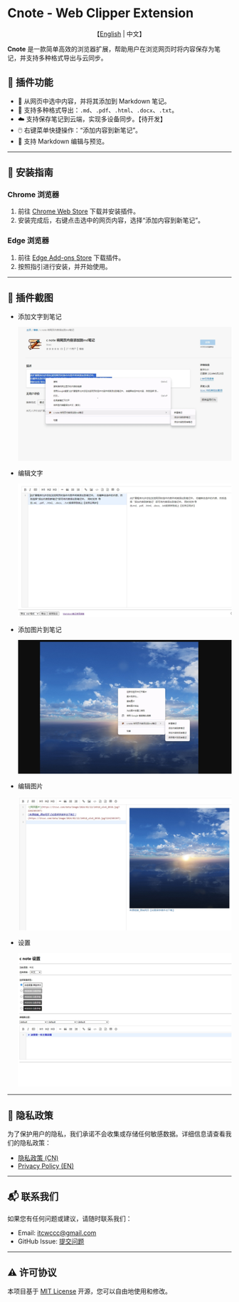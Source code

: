 # Cnote - Web Clipper Extension

<p align="center">
    【<a href="index.html">English</a>   |   中文】
</p>

**Cnote** 是一款简单高效的浏览器扩展，帮助用户在浏览网页时将内容保存为笔记，并支持多种格式导出与云同步。

## 🌟 **插件功能**
- 📝 从网页中选中内容，并将其添加到 Markdown 笔记。
- 📑 支持多种格式导出：`.md`、`.pdf`、`.html`、`.docx`、`.txt`。
- ☁️ 支持保存笔记到云端，实现多设备同步。【待开发】
- 🖱️ 右键菜单快捷操作：“添加内容到新笔记”。
- 🎨 支持 Markdown 编辑与预览。

---

## 🚀 **安装指南**

### **Chrome 浏览器**
1. 前往 [Chrome Web Store](https://chromewebstore.google.com/detail/c-note-%E5%B0%86%E7%BD%91%E9%A1%B5%E5%86%85%E5%AE%B9%E6%B7%BB%E5%8A%A0%E5%88%B0md%E7%AC%94%E8%AE%B0/adckfinclpmhjnijmeeejkdhocikacgd?hl=zh-CN&authuser=0) 下载并安装插件。
2. 安装完成后，右键点击选中的网页内容，选择“添加内容到新笔记”。

### **Edge 浏览器**
1. 前往 [Edge Add-ons Store](https://microsoftedge.microsoft.com/addons/detail/bdcofhehaohhfckpelmkkpmigoemecpp) 下载插件。
2. 按照指引进行安装，并开始使用。

---

## 📸 **插件截图**
* 添加文字到笔记

  ![添加文字到笔记](images/zh/c1.png)

* 编辑文字

  ![编辑文字](images/zh/c2.png)

* 添加图片到笔记

  ![添加图片到笔记](images/zh/c3.png)

* 编辑图片

  ![编辑图片](images/zh/c4.png)

* 设置

  ![设置](images/zh/c5.png)

---

## 📄 **隐私政策**

为了保护用户的隐私，我们承诺不会收集或存储任何敏感数据。详细信息请查看我们的隐私政策：  
- [隐私政策 (CN)](https://itcwc.github.io/c-note-extension/cn/privacy-policy.html)  
- [Privacy Policy (EN)](https://itcwc.github.io/c-note-extension/en/privacy-policy.html)  

---

<!-- ## 🛠️ **开发和贡献**

欢迎任何形式的贡献！请先 Fork 仓库，然后提交 PR。  
开发者指南请参考 [CONTRIBUTING.md](CONTRIBUTING.md)。

--- -->

## 📬 **联系我们**

如果您有任何问题或建议，请随时联系我们：  
- Email: itcwccc@gmail.com  
- GitHub Issue: [提交问题](https://github.com/itcwc/c-note-extension/issues)

---

## ⚠️ **许可协议**

本项目基于 [MIT License](LICENSE) 开源，您可以自由地使用和修改。
